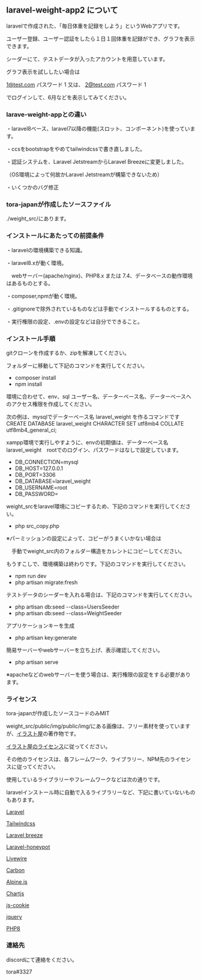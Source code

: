 ## laravel-weight-app2 について

laravelで作成された、「毎日体重を記録をしよう」というWebアプリです。

ユーザー登録、ユーザー認証をしたら１日１回体重を記録ができ、グラフを表示できます。

シーダーにて、テストデータが入ったアカウントを用意しています。

グラフ表示を試ししたい場合は

1@test.com パスワード 1   又は、 2@test.com パスワード 1

でログインして、6月などを表示してみてください。



### larave-weight-appとの違い

・laravel8ベース、laravel7以降の機能(スロット、コンポーネント)を使っています。

・ccsをbootstrapをやめてtailwindcssで書き直しました。

・認証システムを、Laravel JetstreamからLaravel Breezeに変更しました。

（OS環境によって何故かLaravel Jetstreamが構築できないため）

・いくつかのバグ修正



### tora-japanが作成したソースファイル
./weight_src/にあります。



### インストールにあたっての前提条件

・laravelの環境構築できる知識。

・laravel8.xが動く環境。

　webサーバー(apache/nginx)、PHP8.x または 7.4、データベースの動作環境はあるものとする。

・composer,npmが動く環境。

・.gitignoreで除外されているものなどは手動でインストールするものとする。

・実行権限の設定、.envの設定などは自分でできること。


### インストール手順

gitクローンを作成するか、zipを解凍してください。

フォルダーに移動して下記のコマンドを実行してください。
- composer install
- npm install

環境に合わせて、env、sql ユーザー名、データーベース名、データーベースへのアクセス権限を作成してください。

次の例は、mysqlでデーターベース名 laravel_weight を作るコマンドです
CREATE DATABASE laravel_weight CHARACTER SET utf8mb4 COLLATE utf8mb4_general_ci;

xampp環境で実行しやすように、envの初期値は、データーベース名 laravel_weight　rootでのログイン、パスワードはなしで設定しています。
- DB_CONNECTION=mysql
- DB_HOST=127.0.0.1
- DB_PORT=3306
- DB_DATABASE=laravel_weight
- DB_USERNAME=root
- DB_PASSWORD=

weight_srcをlaravel環境にコピーするため、下記のコマンドを実行してください。
- php src_copy.php

※パーミッションの設定によって、コピーがうまくいかない場合は

　手動でweight_src内のフォルダー構造をカレントにコピーしてください。

もうすこしで、環境構築は終わりです。下記のコマンドを実行してください。
- npm run dev
- php artisan migrate:fresh

テストデータのシーダーを入れる場合は、下記のコマンドを実行してください。
- php artisan db:seed --class=UsersSeeder
- php artisan db:seed --class=WeightSeeder

アプリケーションキーを生成
- php artisan key:generate

簡易サーバーやwebサーバーを立ち上げ、表示確認してください。

- php artisan serve

※apacheなどのwebサーバーを使う場合は、実行権限の設定をする必要があります。


### ライセンス

tora-japanが作成したソースコードのみMIT

weight_src/public/img/public/img/にある画像は、フリー素材を使っていますが、[イラスト屋](https://www.irasutoya.com/ "イラスト屋")の著作物です。

[イラスト屋のライセンス](https://www.irasutoya.com/p/terms.html "イラスト屋の利用規約")に従ってください。

その他のライセンスは、各フレームワーク、ライブラリー、NPM先のライセンスに従ってください。

使用しているライブラリーやフレームワークなどは次の通りです。

laravelインストール時に自動で入るライブラリーなど、下記に書いていないものもあります。

[Laravel](http://laravel.jp/ "Laravel")

[Tailwindcss](https://tailwindcss.com/ "Tailwindcss")

[Laravel breeze](https://github.com/laravel/breeze "Laravel breeze")

[Laravel-honeypot](https://github.com/spatie/laravel-honeypot "laravel-honeypot")

[Livewire](https://laravel-livewire.com/ "livewire")

[Carbon](https://carbon.nesbot.com/ "Carbon")

[Alpine.js](https://alpinejs.dev/ "Alpine.js")

[Chartjs](https://www.chartjs.org/ "Chartjs")

[js-cookie](https://github.com/js-cookie/js-cookie "js-cookie")

[jquery](https://jquery.com/ "jquery")

[PHP8](https://www.php.net/ "PHP8")


### 連絡先

discordにて連絡をください。

tora#3327

